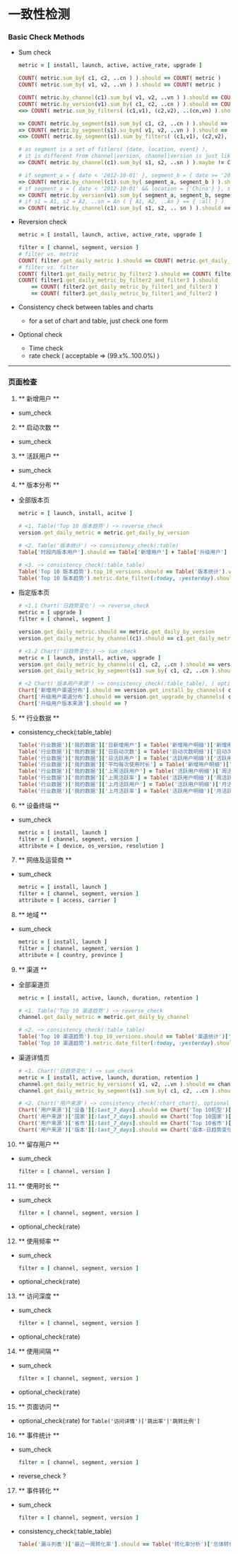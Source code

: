 # 一致性检测

### Basic Check Methods

+ Sum check

  ```ruby
  metric = [ install, launch, active, active_rate, upgrade ]

  COUNT( metric.sum_by( c1, c2, ..cn ) ).should == COUNT( metric )
  COUNT( metric.sum_by( v1, v2, ..vn ) ).should == COUNT( metric )

  COUNT( metric.by_channel(c1).sum_by( v1, v2, ..vn ) ).should == COUNT( metric.by_channel(c1) )
  COUNT( metric.by_version(v1).sum_by( c1, c2, ..cn ) ).should == COUNT( metric.by_channel(v1) )
  <=> COUNT( metric.sum_by_filters( (c1,v1), (c2,v2), ..(cn,vn) ).should == COUNT( metric )

  => COUNT( metric.by_segment(s1).sum_by( c1, c2, ..cn ) ).should == COUNT( metric.by_segment(s1) )
  => COUNT( metric.by_segment(s1).su_bym( v1, v2, ..vn ) ).should == COUNT( metric.by_segment(s1) )
  <=> COUNT( metric.by_segment(s1).sum_by_filters( (c1,v1), (c2,v2), ..(cn,vn) ).should == COUNT( metric.by_segment(s1) )

  # as segment is a set of fitlers( {date, location, event} ),
  # it is different from channel|version, channel|version is just like a sub-element of segment.
  => COUNT( metric.by_channel(c1).sum_by( s1, s2, ..sn ) ).maybe != COUNT( metric.by_channel(c1) )

  # if segment_a = { date < '2012-10-01' }, segment_b = { date >= '2012-10-01' }
  => COUNT( metric.by_channel(c1).sum_by( segment_a, segment_b ) ).should == COUNT( metric.by_channel(c1) )
  # if segment_a = { date < '2012-10-01' && location = {'China'} }, segment_b = { date >= '2012-10-01' }, segment_c = { location != {'China'} }
  => COUNT( metric.by_version(v1).sum_by( segment_a, segment_b, segment_c ).should == COUNT( metric.by_version(v1) )
  # if s1 = A1, s2 = A2, ..sn = An ( { A1, A2, ..An } == { :all } )
  => COUNT( metric.by_channel(c1).sum_by( s1, s2, .. sn ) ).should == COUNT( metric.by_channel(c1) )

  ```

+ Reversion check

  ```ruby
  metric = [ install, launch, active, active_rate, upgrade ]

  filter = [ channel, segment, version ]
  # filter vs. metric
  COUNT( filter.get_daily_metric ).should == COUNT( metric.get_daily_by_filter )
  # filter vs. filter
  COUNT( filter1.get_daily_metric_by_filter2 ).should == COUNT( filter2.get_daily_metric_by_filter1 )
  COUNT( filter1.get_daily_metric_by_filter2_and_filter3 ).should
      == COUNT( filter2.get_daily_metric_by_filter1_and_filter3 )
      == COUNT( filter3.get_daily_metric_by_filter1_and_filter2 )

  ```

+ Consistency check between tables and charts

  - for a set of chart and table, just check one form

+ Optional check

  - Time check
  - rate check ( acceptable => (99.x%..100.0%)  )

- - -

### 页面检查

1. ** 新增用户 **

  + sum_check

2. ** 启动次数 **

  + sum_check

3. ** 活跃用户 **

  + sum_check

4. ** 版本分布 **

  + 全部版本页

    ```ruby
    metric = [ launch, install, acitve ]

    # <1. Table('Top 10 版本趋势') ~> reverse_check
    version.get_daily_metric = metric.get_daily_by_version

    # <2. Table('版本统计') ~> consistency_check(:table)
    Table['时段内版本用户'].should == Table['新增用户'] + Table['升级用户']

    # <3. ~> consistency_check(:table_table)
    Table('Top 10 版本趋势').top_10_versions.should == Table('版本统计').versions.first(10)
    Table('Top 10 版本趋势').metric.date_filter(:today, :yesterday).should == Table('版本统计').metric.tab_filter(:today, :yesterday)
    ```

  + 指定版本页

    ```ruby
    # <1.1 Chart('日趋势变化') ~> reverse_check
    metric = [ upgrade ]
    filter = [ channel, segment ]

    version.get_daily_metric.should == metric.get_daily_by_version
    version.get_daily_metric_by_channel(c1).should == c1.get_daily_metric_by_version

    # <1.2 Chart('日趋势变化') ~> sum_check
    metric = [ launch, install, active, upgrade ]
    version.get_daily_metric_by_channels( c1, c2, ..cn ).should == version.get_daily_metric
    version.get_daily_metric_by_segment(s1).sum_by( c1, c2, ..cn ).should == version.get_daily_metric_by_segment(s1)

    # <2 Chart('版本用户来源') ~> consistency_check(:table_table), ( optional_check(:time) )
    Chart['新增用户渠道分布'].should == version.get_install_by_channels( c1, c2, .. cn )
    Chart['升级用户渠道分布'].should == version.get_upgrade_by_channels( c1, c2, .. cn )
    Chart['升级用户版本来源'].should == ?

    ```

5. ** 行业数据 **

  + consistency_check(:table_table)

    ```ruby
    Table('行业数据')['我的数据']['日新增用户'] = Table('新增用户明细')['新增用户'][:yesterday]
    Table('行业数据')['我的数据']['日启动次数'] = Table('启动次数明细')['启动次数'][:yesterday]
    Table('行业数据')['我的数据']['日活跃用户'] = Table('活跃用户明细')['活跃用户'][:yesterday]
    Table('行业数据')['我的数据']['平均每次使用时长'] = Table('新增用户明细')['新增用户'][:yesterday]
    Table('行业数据')['我的数据']['上周活跃用户'] = Table('活跃用户明细')['周活跃用户'][:last_week]
    Table('行业数据')['我的数据']['上周活跃率'] = Table('活跃用户明细')['周活跃率'][:last_week]
    Table('行业数据')['我的数据']['上月活跃用户'] = Table('活跃用户明细')['月活跃用户'][:last_month]
    Table('行业数据')['我的数据']['上月活跃率'] = Table('活跃用户明细')['月活跃率'][:last_month]
      ```

6. ** 设备终端 **

  + sum_check

    ```ruby
    metric = [ install, launch ]
    filter = [ channel, segment, version ]
    attribute = [ device, os_version, resolution ]
    ```

7. ** 网络及运营商 **

  + sum_check

    ```ruby
    metric = [ install, launch ]
    filter = [ channel, segment, version ]
    attribute = [ access, carrier ]
    ```

8. ** 地域 **

  + sum_check

    ```ruby
    metric = [ install, launch ]
    filter = [ channel, segment, version ]
    attribute = [ country, province ]
    ```

9. ** 渠道 **

  + 全部渠道页

    ```ruby
    metric = [ install, active, launch, duration, retention ]

    # <1. Table('Top 10 渠道趋势') ~> reverse_check
    channel.get_daily_metric = metric.get_daily_by_channel

    # <2. ~> consistency_check(:table_table)
    Table('Top 10 渠道趋势').top_10_versions.should == Table('渠道统计')['全部'].versions.first(10)
    Table('Top 10 渠道趋势').metric.date_filter(:today, :yesterday).should == Table('渠道统计').metric.tab_filter(:today, :yesterday)
    ```

  + 渠道详情页

    ```ruby
    # <1. Chart('日趋势变化') ~> sum_check
    metric = [ install, active, launch, duration, retention ]
    channel.get_daily_metric_by_versions( v1, v2, ..vn ).should == channel.get_daily_metric
    channel.get_daily_metric_by_segment(s1).sum_by( c1, c2, ..cn ).should == channel.get_daily_metric_by_segment(s1)

    # <2. Chart('用户来源') ~> consistency_check(:chart_chart), optional_check(:time)
    Chart('用户来源')['设备'][:last_7_days].should == Chart('Top 10机型')[:last_7_days]['channel']['install'].map {|x| x/sum}
    Chart('用户来源')['国家'][:last_7_days].should == Chart('Top 10国家')[:last_7_days]['channel']['install'].map {|x| x/sum}
    Chart('用户来源')['省市'][:last_7_days].should == Chart('Top 10省市')[:last_7_days]['channel']['install'].map {|x| x/sum}
    Chart('用户来源')['版本'][:last_7_days].should == Chart('版本-日趋势变化')[:last_7_days]['channel']['install']['versions'].map {|x| x/sum}
    ```

10. ** 留存用户 **

  + sum_check

    ```ruby
    filter = [ channel, version ]
    ```

11. ** 使用时长 **

  + sum_check

    ```ruby
    filter = [ channel, segment, version ]
    ```

  + optional_check(:rate)

12. ** 使用频率 **

  + sum_check

    ```ruby
    filter = [ channel, segment, version ]
    ```

  + optional_check(:rate)

13. ** 访问深度 **

  + sum_check

    ```ruby
    filter = [ channel, segment, version ]
    ```

  + optional_check(:rate)

14. ** 使用间隔 **

  + sum_check

    ```ruby
    filter = [ channel, segment, version ]
    ```

  + optional_check(:rate)

15. ** 页面访问 **

  + optional_check(:rate) for `Table('访问详情')['跳出率'|'跳转比例']`

16. ** 事件统计 **

  + sum_check

    ```ruby
    filter = [ channel, segment, version ]
    ```

  + reverse_check ?

17. ** 事件转化 **

  + sum_check

    ```ruby
    filter = [ channel, segment, version ]
    ```

  + consistency_check(:table_table)

    ```ruby
    Table('漏斗列表')['最近一周转化率'].should == Table('转化率分析')['总体转化率']
    ```


